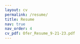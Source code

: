 ```yaml
---
layout: cv
permalink: /resume/
title: Resume
nav: true
nav_order: 4
cv_pdf: Ofer_Resume_9-21-23.pdf
---
```

